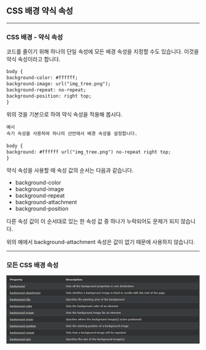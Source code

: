## CSS 배경 약식 속성

***
### CSS 배경 - 약식 속성
코드를 줄이기 위해 하나의 단일 속성에 모든 배경 속성을 지정할 수도 있습니다. 이것을 약식 속성이라고 합니다.


    body {
    background-color: #ffffff;
    background-image: url("img_tree.png");
    background-repeat: no-repeat;
    background-position: right top;
    }

위의 것을 기본으로 하여 약식 속성을 적용해 봅시다.


    예시
    속기 속성을 사용하여 하나의 선언에서 배경 속성을 설정합니다.

    body {
    background: #ffffff url("img_tree.png") no-repeat right top;
    }


약식 속성을 사용할 때 속성 값의 순서는 다음과 같습니다.

- background-color
- background-image
- background-repeat
- background-attachment
- background-position

다른 속성 값이 이 순서대로 있는 한 속성 값 중 하나가 누락되어도 문제가 되지 않습니다. 

위의 예에서 background-attachment 속성은 값이 없기 때문에 사용하지 않습니다.

***
### 모든 CSS 배경 속성

<img src='./img/css_background3.png'>